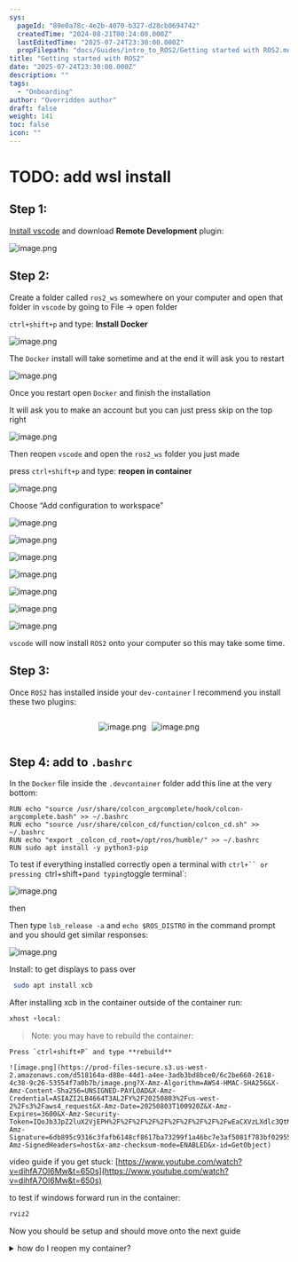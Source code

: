 ```yaml
---
sys:
  pageId: "89e0a78c-4e2b-4070-b327-d28cb0694742"
  createdTime: "2024-08-21T00:24:00.000Z"
  lastEditedTime: "2025-07-24T23:30:00.000Z"
  propFilepath: "docs/Guides/intro_to_ROS2/Getting started with ROS2.md"
title: "Getting started with ROS2"
date: "2025-07-24T23:30:00.000Z"
description: ""
tags:
  - "Onboarding"
author: "Overridden author"
draft: false
weight: 141
toc: false
icon: ""
---
```


# TODO: add wsl install

## Step 1:

[Install vscode](https://code.visualstudio.com/download) and download **Remote Development** plugin:

![image.png](https://prod-files-secure.s3.us-west-2.amazonaws.com/d518164a-d88e-44d1-a4ee-3adb3bd8bce0/efb52993-1881-4a40-b95e-6f020334f022/image.png?X-Amz-Algorithm=AWS4-HMAC-SHA256&X-Amz-Content-Sha256=UNSIGNED-PAYLOAD&X-Amz-Credential=ASIAZI2LB4664ZWRJ5PK%2F20250803%2Fus-west-2%2Fs3%2Faws4_request&X-Amz-Date=20250803T100914Z&X-Amz-Expires=3600&X-Amz-Security-Token=IQoJb3JpZ2luX2VjEPH%2F%2F%2F%2F%2F%2F%2F%2F%2F%2FwEaCXVzLXdlc3QtMiJIMEYCIQCmBhQBnDedp6tZxdxZJ7aubifefI7qdKrNK3zIE6JbPgIhAIMwq%2Ft43vySYXZtyqI135hfb9yozx07HV4WkIHzrgvbKv8DCCoQABoMNjM3NDIzMTgzODA1IgwnuDPAkd0ovbTnOcAq3ANA1tVtYpwLq39fRneoNtVert%2B7cRkh7x%2BLNlENa9C76LvhehFjXcKc0HRWbxYzOd%2BP9gPEuZrSEKwzWBCJvkvF3yU%2FHESgKBgw%2BAhNFWd36O17MdiSwyYycdrLvxR06fmR2NNCkaYAqY4t1dkPhghCH%2Bz9DZyW%2Fq%2BgWNA4WojvVCFckcG%2FF37ECnUGalBSESkpiJCzcJvdtjjWP4ukP3%2BfXVQgWjPCPXAZDjTmh7zHyEN%2B%2FOjRXGhRMokT79Yk7YYmNANrF09WQcZbdfCVrCjcG9xbZjXQjYR%2Bdvy3HAaXvNHelq6Rkiy8pBC7vXLSnkCHHbDkXnFv%2F9TW4pJLrhwVDvQW59Bi%2BbtcNmotgJc5N11jgbVpAdSLQlbQ01auKQyiC6faiRGKERALfHxvYNPf5ukZjtq2PqfxLiKVkw13NNJMxUrfU1FbPotSEppj6OvirC9nK2OMqxrTxU4QaCSaEsOXD%2BYHFCmNRN0SQCxnXZ1oMVDpceynplDwjul8aLeYvYMAQzstJ%2Boy1uSV1%2FredTSZfiZwP97%2FJLloJK%2FyvI5oC4qnL0H35r0KoXPQvljqGsxtX%2Fpd9aYT9nLAVgn2%2BkSbQSbzihY3knYy3%2BAnv32lYm0CCUYaAcKcmzDkxbzEBjqkAWUA1k3VP2GTWRawJ0ar2VdHK4ba3Wf2KShwhXDuQdeCM%2BeHRfDl7UEYk9Pr5h4ZeVoUyzlNZXaXEV8Kw8gbiBeDSGyGNnH1yTszuHiVVApOsRgobRFAP0IxvVRdOFYp1t40ph0x9FEVnSWVBqTEJcko8GD9L5NqpyLdGu72f4mrkjpDWKBL3E3EMHCVbKZND4nf5HUH6P7g27OF0JrPU%2B%2FIMo4U&X-Amz-Signature=2ce43843b1a28416671c12e5feb56804554e5978c75ac4267be29a7b123d05ff&X-Amz-SignedHeaders=host&x-amz-checksum-mode=ENABLED&x-id=GetObject)

## Step 2:

Create a folder called `ros2_ws` somewhere on your computer and open that folder in `vscode` by going to File → open folder 

`ctrl+shift+p` and type: **Install Docker**

![image.png](https://prod-files-secure.s3.us-west-2.amazonaws.com/d518164a-d88e-44d1-a4ee-3adb3bd8bce0/2269dc0e-1cd5-47ff-bceb-c04ad9b2eab0/image.png?X-Amz-Algorithm=AWS4-HMAC-SHA256&X-Amz-Content-Sha256=UNSIGNED-PAYLOAD&X-Amz-Credential=ASIAZI2LB4664ZWRJ5PK%2F20250803%2Fus-west-2%2Fs3%2Faws4_request&X-Amz-Date=20250803T100914Z&X-Amz-Expires=3600&X-Amz-Security-Token=IQoJb3JpZ2luX2VjEPH%2F%2F%2F%2F%2F%2F%2F%2F%2F%2FwEaCXVzLXdlc3QtMiJIMEYCIQCmBhQBnDedp6tZxdxZJ7aubifefI7qdKrNK3zIE6JbPgIhAIMwq%2Ft43vySYXZtyqI135hfb9yozx07HV4WkIHzrgvbKv8DCCoQABoMNjM3NDIzMTgzODA1IgwnuDPAkd0ovbTnOcAq3ANA1tVtYpwLq39fRneoNtVert%2B7cRkh7x%2BLNlENa9C76LvhehFjXcKc0HRWbxYzOd%2BP9gPEuZrSEKwzWBCJvkvF3yU%2FHESgKBgw%2BAhNFWd36O17MdiSwyYycdrLvxR06fmR2NNCkaYAqY4t1dkPhghCH%2Bz9DZyW%2Fq%2BgWNA4WojvVCFckcG%2FF37ECnUGalBSESkpiJCzcJvdtjjWP4ukP3%2BfXVQgWjPCPXAZDjTmh7zHyEN%2B%2FOjRXGhRMokT79Yk7YYmNANrF09WQcZbdfCVrCjcG9xbZjXQjYR%2Bdvy3HAaXvNHelq6Rkiy8pBC7vXLSnkCHHbDkXnFv%2F9TW4pJLrhwVDvQW59Bi%2BbtcNmotgJc5N11jgbVpAdSLQlbQ01auKQyiC6faiRGKERALfHxvYNPf5ukZjtq2PqfxLiKVkw13NNJMxUrfU1FbPotSEppj6OvirC9nK2OMqxrTxU4QaCSaEsOXD%2BYHFCmNRN0SQCxnXZ1oMVDpceynplDwjul8aLeYvYMAQzstJ%2Boy1uSV1%2FredTSZfiZwP97%2FJLloJK%2FyvI5oC4qnL0H35r0KoXPQvljqGsxtX%2Fpd9aYT9nLAVgn2%2BkSbQSbzihY3knYy3%2BAnv32lYm0CCUYaAcKcmzDkxbzEBjqkAWUA1k3VP2GTWRawJ0ar2VdHK4ba3Wf2KShwhXDuQdeCM%2BeHRfDl7UEYk9Pr5h4ZeVoUyzlNZXaXEV8Kw8gbiBeDSGyGNnH1yTszuHiVVApOsRgobRFAP0IxvVRdOFYp1t40ph0x9FEVnSWVBqTEJcko8GD9L5NqpyLdGu72f4mrkjpDWKBL3E3EMHCVbKZND4nf5HUH6P7g27OF0JrPU%2B%2FIMo4U&X-Amz-Signature=2dce062db159d73438a652e3bb71778b54b1128c3796820eb567e261a97567e3&X-Amz-SignedHeaders=host&x-amz-checksum-mode=ENABLED&x-id=GetObject)

The `Docker` install will take sometime and at the end it will ask you to restart

![image.png](https://prod-files-secure.s3.us-west-2.amazonaws.com/d518164a-d88e-44d1-a4ee-3adb3bd8bce0/ed233f78-be33-4b1f-b89c-9c346c0e961e/image.png?X-Amz-Algorithm=AWS4-HMAC-SHA256&X-Amz-Content-Sha256=UNSIGNED-PAYLOAD&X-Amz-Credential=ASIAZI2LB4664ZWRJ5PK%2F20250803%2Fus-west-2%2Fs3%2Faws4_request&X-Amz-Date=20250803T100914Z&X-Amz-Expires=3600&X-Amz-Security-Token=IQoJb3JpZ2luX2VjEPH%2F%2F%2F%2F%2F%2F%2F%2F%2F%2FwEaCXVzLXdlc3QtMiJIMEYCIQCmBhQBnDedp6tZxdxZJ7aubifefI7qdKrNK3zIE6JbPgIhAIMwq%2Ft43vySYXZtyqI135hfb9yozx07HV4WkIHzrgvbKv8DCCoQABoMNjM3NDIzMTgzODA1IgwnuDPAkd0ovbTnOcAq3ANA1tVtYpwLq39fRneoNtVert%2B7cRkh7x%2BLNlENa9C76LvhehFjXcKc0HRWbxYzOd%2BP9gPEuZrSEKwzWBCJvkvF3yU%2FHESgKBgw%2BAhNFWd36O17MdiSwyYycdrLvxR06fmR2NNCkaYAqY4t1dkPhghCH%2Bz9DZyW%2Fq%2BgWNA4WojvVCFckcG%2FF37ECnUGalBSESkpiJCzcJvdtjjWP4ukP3%2BfXVQgWjPCPXAZDjTmh7zHyEN%2B%2FOjRXGhRMokT79Yk7YYmNANrF09WQcZbdfCVrCjcG9xbZjXQjYR%2Bdvy3HAaXvNHelq6Rkiy8pBC7vXLSnkCHHbDkXnFv%2F9TW4pJLrhwVDvQW59Bi%2BbtcNmotgJc5N11jgbVpAdSLQlbQ01auKQyiC6faiRGKERALfHxvYNPf5ukZjtq2PqfxLiKVkw13NNJMxUrfU1FbPotSEppj6OvirC9nK2OMqxrTxU4QaCSaEsOXD%2BYHFCmNRN0SQCxnXZ1oMVDpceynplDwjul8aLeYvYMAQzstJ%2Boy1uSV1%2FredTSZfiZwP97%2FJLloJK%2FyvI5oC4qnL0H35r0KoXPQvljqGsxtX%2Fpd9aYT9nLAVgn2%2BkSbQSbzihY3knYy3%2BAnv32lYm0CCUYaAcKcmzDkxbzEBjqkAWUA1k3VP2GTWRawJ0ar2VdHK4ba3Wf2KShwhXDuQdeCM%2BeHRfDl7UEYk9Pr5h4ZeVoUyzlNZXaXEV8Kw8gbiBeDSGyGNnH1yTszuHiVVApOsRgobRFAP0IxvVRdOFYp1t40ph0x9FEVnSWVBqTEJcko8GD9L5NqpyLdGu72f4mrkjpDWKBL3E3EMHCVbKZND4nf5HUH6P7g27OF0JrPU%2B%2FIMo4U&X-Amz-Signature=7ca565f8630ab88ce92784d696e8b3e6c3f6f28af1674138e6665d613504f9fc&X-Amz-SignedHeaders=host&x-amz-checksum-mode=ENABLED&x-id=GetObject)

Once you restart open `Docker` and finish the installation

It will ask you to make an account but you can just press skip on the top right

![image.png](https://prod-files-secure.s3.us-west-2.amazonaws.com/d518164a-d88e-44d1-a4ee-3adb3bd8bce0/21010ad9-1659-4fd9-9f59-9932a09b2a3d/image.png?X-Amz-Algorithm=AWS4-HMAC-SHA256&X-Amz-Content-Sha256=UNSIGNED-PAYLOAD&X-Amz-Credential=ASIAZI2LB4664ZWRJ5PK%2F20250803%2Fus-west-2%2Fs3%2Faws4_request&X-Amz-Date=20250803T100914Z&X-Amz-Expires=3600&X-Amz-Security-Token=IQoJb3JpZ2luX2VjEPH%2F%2F%2F%2F%2F%2F%2F%2F%2F%2FwEaCXVzLXdlc3QtMiJIMEYCIQCmBhQBnDedp6tZxdxZJ7aubifefI7qdKrNK3zIE6JbPgIhAIMwq%2Ft43vySYXZtyqI135hfb9yozx07HV4WkIHzrgvbKv8DCCoQABoMNjM3NDIzMTgzODA1IgwnuDPAkd0ovbTnOcAq3ANA1tVtYpwLq39fRneoNtVert%2B7cRkh7x%2BLNlENa9C76LvhehFjXcKc0HRWbxYzOd%2BP9gPEuZrSEKwzWBCJvkvF3yU%2FHESgKBgw%2BAhNFWd36O17MdiSwyYycdrLvxR06fmR2NNCkaYAqY4t1dkPhghCH%2Bz9DZyW%2Fq%2BgWNA4WojvVCFckcG%2FF37ECnUGalBSESkpiJCzcJvdtjjWP4ukP3%2BfXVQgWjPCPXAZDjTmh7zHyEN%2B%2FOjRXGhRMokT79Yk7YYmNANrF09WQcZbdfCVrCjcG9xbZjXQjYR%2Bdvy3HAaXvNHelq6Rkiy8pBC7vXLSnkCHHbDkXnFv%2F9TW4pJLrhwVDvQW59Bi%2BbtcNmotgJc5N11jgbVpAdSLQlbQ01auKQyiC6faiRGKERALfHxvYNPf5ukZjtq2PqfxLiKVkw13NNJMxUrfU1FbPotSEppj6OvirC9nK2OMqxrTxU4QaCSaEsOXD%2BYHFCmNRN0SQCxnXZ1oMVDpceynplDwjul8aLeYvYMAQzstJ%2Boy1uSV1%2FredTSZfiZwP97%2FJLloJK%2FyvI5oC4qnL0H35r0KoXPQvljqGsxtX%2Fpd9aYT9nLAVgn2%2BkSbQSbzihY3knYy3%2BAnv32lYm0CCUYaAcKcmzDkxbzEBjqkAWUA1k3VP2GTWRawJ0ar2VdHK4ba3Wf2KShwhXDuQdeCM%2BeHRfDl7UEYk9Pr5h4ZeVoUyzlNZXaXEV8Kw8gbiBeDSGyGNnH1yTszuHiVVApOsRgobRFAP0IxvVRdOFYp1t40ph0x9FEVnSWVBqTEJcko8GD9L5NqpyLdGu72f4mrkjpDWKBL3E3EMHCVbKZND4nf5HUH6P7g27OF0JrPU%2B%2FIMo4U&X-Amz-Signature=a6d7605e826bc9abd4b38c342cf4580be4f296a8f8ab7004aba82b0363ed1340&X-Amz-SignedHeaders=host&x-amz-checksum-mode=ENABLED&x-id=GetObject)

Then reopen `vscode` and open the `ros2_ws` folder you just made

press `ctrl+shift+p` and type: **reopen in container**

![image.png](https://prod-files-secure.s3.us-west-2.amazonaws.com/d518164a-d88e-44d1-a4ee-3adb3bd8bce0/4e93b8c2-41ad-488c-8095-c74205196118/image.png?X-Amz-Algorithm=AWS4-HMAC-SHA256&X-Amz-Content-Sha256=UNSIGNED-PAYLOAD&X-Amz-Credential=ASIAZI2LB4664ZWRJ5PK%2F20250803%2Fus-west-2%2Fs3%2Faws4_request&X-Amz-Date=20250803T100914Z&X-Amz-Expires=3600&X-Amz-Security-Token=IQoJb3JpZ2luX2VjEPH%2F%2F%2F%2F%2F%2F%2F%2F%2F%2FwEaCXVzLXdlc3QtMiJIMEYCIQCmBhQBnDedp6tZxdxZJ7aubifefI7qdKrNK3zIE6JbPgIhAIMwq%2Ft43vySYXZtyqI135hfb9yozx07HV4WkIHzrgvbKv8DCCoQABoMNjM3NDIzMTgzODA1IgwnuDPAkd0ovbTnOcAq3ANA1tVtYpwLq39fRneoNtVert%2B7cRkh7x%2BLNlENa9C76LvhehFjXcKc0HRWbxYzOd%2BP9gPEuZrSEKwzWBCJvkvF3yU%2FHESgKBgw%2BAhNFWd36O17MdiSwyYycdrLvxR06fmR2NNCkaYAqY4t1dkPhghCH%2Bz9DZyW%2Fq%2BgWNA4WojvVCFckcG%2FF37ECnUGalBSESkpiJCzcJvdtjjWP4ukP3%2BfXVQgWjPCPXAZDjTmh7zHyEN%2B%2FOjRXGhRMokT79Yk7YYmNANrF09WQcZbdfCVrCjcG9xbZjXQjYR%2Bdvy3HAaXvNHelq6Rkiy8pBC7vXLSnkCHHbDkXnFv%2F9TW4pJLrhwVDvQW59Bi%2BbtcNmotgJc5N11jgbVpAdSLQlbQ01auKQyiC6faiRGKERALfHxvYNPf5ukZjtq2PqfxLiKVkw13NNJMxUrfU1FbPotSEppj6OvirC9nK2OMqxrTxU4QaCSaEsOXD%2BYHFCmNRN0SQCxnXZ1oMVDpceynplDwjul8aLeYvYMAQzstJ%2Boy1uSV1%2FredTSZfiZwP97%2FJLloJK%2FyvI5oC4qnL0H35r0KoXPQvljqGsxtX%2Fpd9aYT9nLAVgn2%2BkSbQSbzihY3knYy3%2BAnv32lYm0CCUYaAcKcmzDkxbzEBjqkAWUA1k3VP2GTWRawJ0ar2VdHK4ba3Wf2KShwhXDuQdeCM%2BeHRfDl7UEYk9Pr5h4ZeVoUyzlNZXaXEV8Kw8gbiBeDSGyGNnH1yTszuHiVVApOsRgobRFAP0IxvVRdOFYp1t40ph0x9FEVnSWVBqTEJcko8GD9L5NqpyLdGu72f4mrkjpDWKBL3E3EMHCVbKZND4nf5HUH6P7g27OF0JrPU%2B%2FIMo4U&X-Amz-Signature=a3aa9305a917d747ef5e525f2753cdb60d017e246eaa1abf60ef58593b64acf5&X-Amz-SignedHeaders=host&x-amz-checksum-mode=ENABLED&x-id=GetObject)

Choose “Add configuration to workspace”

![image.png](https://prod-files-secure.s3.us-west-2.amazonaws.com/d518164a-d88e-44d1-a4ee-3adb3bd8bce0/9560b282-5060-4989-ba37-97e7b2c22476/image.png?X-Amz-Algorithm=AWS4-HMAC-SHA256&X-Amz-Content-Sha256=UNSIGNED-PAYLOAD&X-Amz-Credential=ASIAZI2LB4664ZWRJ5PK%2F20250803%2Fus-west-2%2Fs3%2Faws4_request&X-Amz-Date=20250803T100914Z&X-Amz-Expires=3600&X-Amz-Security-Token=IQoJb3JpZ2luX2VjEPH%2F%2F%2F%2F%2F%2F%2F%2F%2F%2FwEaCXVzLXdlc3QtMiJIMEYCIQCmBhQBnDedp6tZxdxZJ7aubifefI7qdKrNK3zIE6JbPgIhAIMwq%2Ft43vySYXZtyqI135hfb9yozx07HV4WkIHzrgvbKv8DCCoQABoMNjM3NDIzMTgzODA1IgwnuDPAkd0ovbTnOcAq3ANA1tVtYpwLq39fRneoNtVert%2B7cRkh7x%2BLNlENa9C76LvhehFjXcKc0HRWbxYzOd%2BP9gPEuZrSEKwzWBCJvkvF3yU%2FHESgKBgw%2BAhNFWd36O17MdiSwyYycdrLvxR06fmR2NNCkaYAqY4t1dkPhghCH%2Bz9DZyW%2Fq%2BgWNA4WojvVCFckcG%2FF37ECnUGalBSESkpiJCzcJvdtjjWP4ukP3%2BfXVQgWjPCPXAZDjTmh7zHyEN%2B%2FOjRXGhRMokT79Yk7YYmNANrF09WQcZbdfCVrCjcG9xbZjXQjYR%2Bdvy3HAaXvNHelq6Rkiy8pBC7vXLSnkCHHbDkXnFv%2F9TW4pJLrhwVDvQW59Bi%2BbtcNmotgJc5N11jgbVpAdSLQlbQ01auKQyiC6faiRGKERALfHxvYNPf5ukZjtq2PqfxLiKVkw13NNJMxUrfU1FbPotSEppj6OvirC9nK2OMqxrTxU4QaCSaEsOXD%2BYHFCmNRN0SQCxnXZ1oMVDpceynplDwjul8aLeYvYMAQzstJ%2Boy1uSV1%2FredTSZfiZwP97%2FJLloJK%2FyvI5oC4qnL0H35r0KoXPQvljqGsxtX%2Fpd9aYT9nLAVgn2%2BkSbQSbzihY3knYy3%2BAnv32lYm0CCUYaAcKcmzDkxbzEBjqkAWUA1k3VP2GTWRawJ0ar2VdHK4ba3Wf2KShwhXDuQdeCM%2BeHRfDl7UEYk9Pr5h4ZeVoUyzlNZXaXEV8Kw8gbiBeDSGyGNnH1yTszuHiVVApOsRgobRFAP0IxvVRdOFYp1t40ph0x9FEVnSWVBqTEJcko8GD9L5NqpyLdGu72f4mrkjpDWKBL3E3EMHCVbKZND4nf5HUH6P7g27OF0JrPU%2B%2FIMo4U&X-Amz-Signature=ccbe010440784b918a2f99ea892b8e74186237a55bc1dae6610f8f6c4eec20be&X-Amz-SignedHeaders=host&x-amz-checksum-mode=ENABLED&x-id=GetObject)

![image.png](https://prod-files-secure.s3.us-west-2.amazonaws.com/d518164a-d88e-44d1-a4ee-3adb3bd8bce0/2ee63f81-886b-48e8-a553-dc6e5eac99e4/image.png?X-Amz-Algorithm=AWS4-HMAC-SHA256&X-Amz-Content-Sha256=UNSIGNED-PAYLOAD&X-Amz-Credential=ASIAZI2LB4664ZWRJ5PK%2F20250803%2Fus-west-2%2Fs3%2Faws4_request&X-Amz-Date=20250803T100914Z&X-Amz-Expires=3600&X-Amz-Security-Token=IQoJb3JpZ2luX2VjEPH%2F%2F%2F%2F%2F%2F%2F%2F%2F%2FwEaCXVzLXdlc3QtMiJIMEYCIQCmBhQBnDedp6tZxdxZJ7aubifefI7qdKrNK3zIE6JbPgIhAIMwq%2Ft43vySYXZtyqI135hfb9yozx07HV4WkIHzrgvbKv8DCCoQABoMNjM3NDIzMTgzODA1IgwnuDPAkd0ovbTnOcAq3ANA1tVtYpwLq39fRneoNtVert%2B7cRkh7x%2BLNlENa9C76LvhehFjXcKc0HRWbxYzOd%2BP9gPEuZrSEKwzWBCJvkvF3yU%2FHESgKBgw%2BAhNFWd36O17MdiSwyYycdrLvxR06fmR2NNCkaYAqY4t1dkPhghCH%2Bz9DZyW%2Fq%2BgWNA4WojvVCFckcG%2FF37ECnUGalBSESkpiJCzcJvdtjjWP4ukP3%2BfXVQgWjPCPXAZDjTmh7zHyEN%2B%2FOjRXGhRMokT79Yk7YYmNANrF09WQcZbdfCVrCjcG9xbZjXQjYR%2Bdvy3HAaXvNHelq6Rkiy8pBC7vXLSnkCHHbDkXnFv%2F9TW4pJLrhwVDvQW59Bi%2BbtcNmotgJc5N11jgbVpAdSLQlbQ01auKQyiC6faiRGKERALfHxvYNPf5ukZjtq2PqfxLiKVkw13NNJMxUrfU1FbPotSEppj6OvirC9nK2OMqxrTxU4QaCSaEsOXD%2BYHFCmNRN0SQCxnXZ1oMVDpceynplDwjul8aLeYvYMAQzstJ%2Boy1uSV1%2FredTSZfiZwP97%2FJLloJK%2FyvI5oC4qnL0H35r0KoXPQvljqGsxtX%2Fpd9aYT9nLAVgn2%2BkSbQSbzihY3knYy3%2BAnv32lYm0CCUYaAcKcmzDkxbzEBjqkAWUA1k3VP2GTWRawJ0ar2VdHK4ba3Wf2KShwhXDuQdeCM%2BeHRfDl7UEYk9Pr5h4ZeVoUyzlNZXaXEV8Kw8gbiBeDSGyGNnH1yTszuHiVVApOsRgobRFAP0IxvVRdOFYp1t40ph0x9FEVnSWVBqTEJcko8GD9L5NqpyLdGu72f4mrkjpDWKBL3E3EMHCVbKZND4nf5HUH6P7g27OF0JrPU%2B%2FIMo4U&X-Amz-Signature=16361a14ec7eac63843fa25e4c82fbc369cc5dd20ae7eabe3cf697db60d47de9&X-Amz-SignedHeaders=host&x-amz-checksum-mode=ENABLED&x-id=GetObject)

![image.png](https://prod-files-secure.s3.us-west-2.amazonaws.com/d518164a-d88e-44d1-a4ee-3adb3bd8bce0/e0fd626c-c8b6-4b2c-95d1-fa4c26514504/image.png?X-Amz-Algorithm=AWS4-HMAC-SHA256&X-Amz-Content-Sha256=UNSIGNED-PAYLOAD&X-Amz-Credential=ASIAZI2LB4664ZWRJ5PK%2F20250803%2Fus-west-2%2Fs3%2Faws4_request&X-Amz-Date=20250803T100914Z&X-Amz-Expires=3600&X-Amz-Security-Token=IQoJb3JpZ2luX2VjEPH%2F%2F%2F%2F%2F%2F%2F%2F%2F%2FwEaCXVzLXdlc3QtMiJIMEYCIQCmBhQBnDedp6tZxdxZJ7aubifefI7qdKrNK3zIE6JbPgIhAIMwq%2Ft43vySYXZtyqI135hfb9yozx07HV4WkIHzrgvbKv8DCCoQABoMNjM3NDIzMTgzODA1IgwnuDPAkd0ovbTnOcAq3ANA1tVtYpwLq39fRneoNtVert%2B7cRkh7x%2BLNlENa9C76LvhehFjXcKc0HRWbxYzOd%2BP9gPEuZrSEKwzWBCJvkvF3yU%2FHESgKBgw%2BAhNFWd36O17MdiSwyYycdrLvxR06fmR2NNCkaYAqY4t1dkPhghCH%2Bz9DZyW%2Fq%2BgWNA4WojvVCFckcG%2FF37ECnUGalBSESkpiJCzcJvdtjjWP4ukP3%2BfXVQgWjPCPXAZDjTmh7zHyEN%2B%2FOjRXGhRMokT79Yk7YYmNANrF09WQcZbdfCVrCjcG9xbZjXQjYR%2Bdvy3HAaXvNHelq6Rkiy8pBC7vXLSnkCHHbDkXnFv%2F9TW4pJLrhwVDvQW59Bi%2BbtcNmotgJc5N11jgbVpAdSLQlbQ01auKQyiC6faiRGKERALfHxvYNPf5ukZjtq2PqfxLiKVkw13NNJMxUrfU1FbPotSEppj6OvirC9nK2OMqxrTxU4QaCSaEsOXD%2BYHFCmNRN0SQCxnXZ1oMVDpceynplDwjul8aLeYvYMAQzstJ%2Boy1uSV1%2FredTSZfiZwP97%2FJLloJK%2FyvI5oC4qnL0H35r0KoXPQvljqGsxtX%2Fpd9aYT9nLAVgn2%2BkSbQSbzihY3knYy3%2BAnv32lYm0CCUYaAcKcmzDkxbzEBjqkAWUA1k3VP2GTWRawJ0ar2VdHK4ba3Wf2KShwhXDuQdeCM%2BeHRfDl7UEYk9Pr5h4ZeVoUyzlNZXaXEV8Kw8gbiBeDSGyGNnH1yTszuHiVVApOsRgobRFAP0IxvVRdOFYp1t40ph0x9FEVnSWVBqTEJcko8GD9L5NqpyLdGu72f4mrkjpDWKBL3E3EMHCVbKZND4nf5HUH6P7g27OF0JrPU%2B%2FIMo4U&X-Amz-Signature=705c4d40165c4e0ca4a670d777700c1bccfe3bd4e1a3f85662256fe7f2ee5202&X-Amz-SignedHeaders=host&x-amz-checksum-mode=ENABLED&x-id=GetObject)

![image.png](https://prod-files-secure.s3.us-west-2.amazonaws.com/d518164a-d88e-44d1-a4ee-3adb3bd8bce0/a2e13f50-d2ab-4719-a4c2-7ced634bfc9d/image.png?X-Amz-Algorithm=AWS4-HMAC-SHA256&X-Amz-Content-Sha256=UNSIGNED-PAYLOAD&X-Amz-Credential=ASIAZI2LB4664ZWRJ5PK%2F20250803%2Fus-west-2%2Fs3%2Faws4_request&X-Amz-Date=20250803T100914Z&X-Amz-Expires=3600&X-Amz-Security-Token=IQoJb3JpZ2luX2VjEPH%2F%2F%2F%2F%2F%2F%2F%2F%2F%2FwEaCXVzLXdlc3QtMiJIMEYCIQCmBhQBnDedp6tZxdxZJ7aubifefI7qdKrNK3zIE6JbPgIhAIMwq%2Ft43vySYXZtyqI135hfb9yozx07HV4WkIHzrgvbKv8DCCoQABoMNjM3NDIzMTgzODA1IgwnuDPAkd0ovbTnOcAq3ANA1tVtYpwLq39fRneoNtVert%2B7cRkh7x%2BLNlENa9C76LvhehFjXcKc0HRWbxYzOd%2BP9gPEuZrSEKwzWBCJvkvF3yU%2FHESgKBgw%2BAhNFWd36O17MdiSwyYycdrLvxR06fmR2NNCkaYAqY4t1dkPhghCH%2Bz9DZyW%2Fq%2BgWNA4WojvVCFckcG%2FF37ECnUGalBSESkpiJCzcJvdtjjWP4ukP3%2BfXVQgWjPCPXAZDjTmh7zHyEN%2B%2FOjRXGhRMokT79Yk7YYmNANrF09WQcZbdfCVrCjcG9xbZjXQjYR%2Bdvy3HAaXvNHelq6Rkiy8pBC7vXLSnkCHHbDkXnFv%2F9TW4pJLrhwVDvQW59Bi%2BbtcNmotgJc5N11jgbVpAdSLQlbQ01auKQyiC6faiRGKERALfHxvYNPf5ukZjtq2PqfxLiKVkw13NNJMxUrfU1FbPotSEppj6OvirC9nK2OMqxrTxU4QaCSaEsOXD%2BYHFCmNRN0SQCxnXZ1oMVDpceynplDwjul8aLeYvYMAQzstJ%2Boy1uSV1%2FredTSZfiZwP97%2FJLloJK%2FyvI5oC4qnL0H35r0KoXPQvljqGsxtX%2Fpd9aYT9nLAVgn2%2BkSbQSbzihY3knYy3%2BAnv32lYm0CCUYaAcKcmzDkxbzEBjqkAWUA1k3VP2GTWRawJ0ar2VdHK4ba3Wf2KShwhXDuQdeCM%2BeHRfDl7UEYk9Pr5h4ZeVoUyzlNZXaXEV8Kw8gbiBeDSGyGNnH1yTszuHiVVApOsRgobRFAP0IxvVRdOFYp1t40ph0x9FEVnSWVBqTEJcko8GD9L5NqpyLdGu72f4mrkjpDWKBL3E3EMHCVbKZND4nf5HUH6P7g27OF0JrPU%2B%2FIMo4U&X-Amz-Signature=7ab49d7c60834216d924d0ba66357e582b16f518b433b675147e4a5039c44843&X-Amz-SignedHeaders=host&x-amz-checksum-mode=ENABLED&x-id=GetObject)

![image.png](https://prod-files-secure.s3.us-west-2.amazonaws.com/d518164a-d88e-44d1-a4ee-3adb3bd8bce0/6cc478ad-aaba-4bf7-9fcc-403277ab896c/image.png?X-Amz-Algorithm=AWS4-HMAC-SHA256&X-Amz-Content-Sha256=UNSIGNED-PAYLOAD&X-Amz-Credential=ASIAZI2LB4664ZWRJ5PK%2F20250803%2Fus-west-2%2Fs3%2Faws4_request&X-Amz-Date=20250803T100914Z&X-Amz-Expires=3600&X-Amz-Security-Token=IQoJb3JpZ2luX2VjEPH%2F%2F%2F%2F%2F%2F%2F%2F%2F%2FwEaCXVzLXdlc3QtMiJIMEYCIQCmBhQBnDedp6tZxdxZJ7aubifefI7qdKrNK3zIE6JbPgIhAIMwq%2Ft43vySYXZtyqI135hfb9yozx07HV4WkIHzrgvbKv8DCCoQABoMNjM3NDIzMTgzODA1IgwnuDPAkd0ovbTnOcAq3ANA1tVtYpwLq39fRneoNtVert%2B7cRkh7x%2BLNlENa9C76LvhehFjXcKc0HRWbxYzOd%2BP9gPEuZrSEKwzWBCJvkvF3yU%2FHESgKBgw%2BAhNFWd36O17MdiSwyYycdrLvxR06fmR2NNCkaYAqY4t1dkPhghCH%2Bz9DZyW%2Fq%2BgWNA4WojvVCFckcG%2FF37ECnUGalBSESkpiJCzcJvdtjjWP4ukP3%2BfXVQgWjPCPXAZDjTmh7zHyEN%2B%2FOjRXGhRMokT79Yk7YYmNANrF09WQcZbdfCVrCjcG9xbZjXQjYR%2Bdvy3HAaXvNHelq6Rkiy8pBC7vXLSnkCHHbDkXnFv%2F9TW4pJLrhwVDvQW59Bi%2BbtcNmotgJc5N11jgbVpAdSLQlbQ01auKQyiC6faiRGKERALfHxvYNPf5ukZjtq2PqfxLiKVkw13NNJMxUrfU1FbPotSEppj6OvirC9nK2OMqxrTxU4QaCSaEsOXD%2BYHFCmNRN0SQCxnXZ1oMVDpceynplDwjul8aLeYvYMAQzstJ%2Boy1uSV1%2FredTSZfiZwP97%2FJLloJK%2FyvI5oC4qnL0H35r0KoXPQvljqGsxtX%2Fpd9aYT9nLAVgn2%2BkSbQSbzihY3knYy3%2BAnv32lYm0CCUYaAcKcmzDkxbzEBjqkAWUA1k3VP2GTWRawJ0ar2VdHK4ba3Wf2KShwhXDuQdeCM%2BeHRfDl7UEYk9Pr5h4ZeVoUyzlNZXaXEV8Kw8gbiBeDSGyGNnH1yTszuHiVVApOsRgobRFAP0IxvVRdOFYp1t40ph0x9FEVnSWVBqTEJcko8GD9L5NqpyLdGu72f4mrkjpDWKBL3E3EMHCVbKZND4nf5HUH6P7g27OF0JrPU%2B%2FIMo4U&X-Amz-Signature=196db465c479855e3a64d46ae9a37ed7186885b51c77594688527b9c980e6dac&X-Amz-SignedHeaders=host&x-amz-checksum-mode=ENABLED&x-id=GetObject)

![image.png](https://prod-files-secure.s3.us-west-2.amazonaws.com/d518164a-d88e-44d1-a4ee-3adb3bd8bce0/53255b28-f75e-430f-b9e3-c0ac8577e42b/image.png?X-Amz-Algorithm=AWS4-HMAC-SHA256&X-Amz-Content-Sha256=UNSIGNED-PAYLOAD&X-Amz-Credential=ASIAZI2LB4664ZWRJ5PK%2F20250803%2Fus-west-2%2Fs3%2Faws4_request&X-Amz-Date=20250803T100914Z&X-Amz-Expires=3600&X-Amz-Security-Token=IQoJb3JpZ2luX2VjEPH%2F%2F%2F%2F%2F%2F%2F%2F%2F%2FwEaCXVzLXdlc3QtMiJIMEYCIQCmBhQBnDedp6tZxdxZJ7aubifefI7qdKrNK3zIE6JbPgIhAIMwq%2Ft43vySYXZtyqI135hfb9yozx07HV4WkIHzrgvbKv8DCCoQABoMNjM3NDIzMTgzODA1IgwnuDPAkd0ovbTnOcAq3ANA1tVtYpwLq39fRneoNtVert%2B7cRkh7x%2BLNlENa9C76LvhehFjXcKc0HRWbxYzOd%2BP9gPEuZrSEKwzWBCJvkvF3yU%2FHESgKBgw%2BAhNFWd36O17MdiSwyYycdrLvxR06fmR2NNCkaYAqY4t1dkPhghCH%2Bz9DZyW%2Fq%2BgWNA4WojvVCFckcG%2FF37ECnUGalBSESkpiJCzcJvdtjjWP4ukP3%2BfXVQgWjPCPXAZDjTmh7zHyEN%2B%2FOjRXGhRMokT79Yk7YYmNANrF09WQcZbdfCVrCjcG9xbZjXQjYR%2Bdvy3HAaXvNHelq6Rkiy8pBC7vXLSnkCHHbDkXnFv%2F9TW4pJLrhwVDvQW59Bi%2BbtcNmotgJc5N11jgbVpAdSLQlbQ01auKQyiC6faiRGKERALfHxvYNPf5ukZjtq2PqfxLiKVkw13NNJMxUrfU1FbPotSEppj6OvirC9nK2OMqxrTxU4QaCSaEsOXD%2BYHFCmNRN0SQCxnXZ1oMVDpceynplDwjul8aLeYvYMAQzstJ%2Boy1uSV1%2FredTSZfiZwP97%2FJLloJK%2FyvI5oC4qnL0H35r0KoXPQvljqGsxtX%2Fpd9aYT9nLAVgn2%2BkSbQSbzihY3knYy3%2BAnv32lYm0CCUYaAcKcmzDkxbzEBjqkAWUA1k3VP2GTWRawJ0ar2VdHK4ba3Wf2KShwhXDuQdeCM%2BeHRfDl7UEYk9Pr5h4ZeVoUyzlNZXaXEV8Kw8gbiBeDSGyGNnH1yTszuHiVVApOsRgobRFAP0IxvVRdOFYp1t40ph0x9FEVnSWVBqTEJcko8GD9L5NqpyLdGu72f4mrkjpDWKBL3E3EMHCVbKZND4nf5HUH6P7g27OF0JrPU%2B%2FIMo4U&X-Amz-Signature=356e57d0f1bb6c45f2de51de098c19c9dad87f77f0b3f71a2cbe88be41f681f2&X-Amz-SignedHeaders=host&x-amz-checksum-mode=ENABLED&x-id=GetObject)

![image.png](https://prod-files-secure.s3.us-west-2.amazonaws.com/d518164a-d88e-44d1-a4ee-3adb3bd8bce0/7c562767-5af9-4ffb-97d1-327bcdf4ee00/image.png?X-Amz-Algorithm=AWS4-HMAC-SHA256&X-Amz-Content-Sha256=UNSIGNED-PAYLOAD&X-Amz-Credential=ASIAZI2LB4664ZWRJ5PK%2F20250803%2Fus-west-2%2Fs3%2Faws4_request&X-Amz-Date=20250803T100914Z&X-Amz-Expires=3600&X-Amz-Security-Token=IQoJb3JpZ2luX2VjEPH%2F%2F%2F%2F%2F%2F%2F%2F%2F%2FwEaCXVzLXdlc3QtMiJIMEYCIQCmBhQBnDedp6tZxdxZJ7aubifefI7qdKrNK3zIE6JbPgIhAIMwq%2Ft43vySYXZtyqI135hfb9yozx07HV4WkIHzrgvbKv8DCCoQABoMNjM3NDIzMTgzODA1IgwnuDPAkd0ovbTnOcAq3ANA1tVtYpwLq39fRneoNtVert%2B7cRkh7x%2BLNlENa9C76LvhehFjXcKc0HRWbxYzOd%2BP9gPEuZrSEKwzWBCJvkvF3yU%2FHESgKBgw%2BAhNFWd36O17MdiSwyYycdrLvxR06fmR2NNCkaYAqY4t1dkPhghCH%2Bz9DZyW%2Fq%2BgWNA4WojvVCFckcG%2FF37ECnUGalBSESkpiJCzcJvdtjjWP4ukP3%2BfXVQgWjPCPXAZDjTmh7zHyEN%2B%2FOjRXGhRMokT79Yk7YYmNANrF09WQcZbdfCVrCjcG9xbZjXQjYR%2Bdvy3HAaXvNHelq6Rkiy8pBC7vXLSnkCHHbDkXnFv%2F9TW4pJLrhwVDvQW59Bi%2BbtcNmotgJc5N11jgbVpAdSLQlbQ01auKQyiC6faiRGKERALfHxvYNPf5ukZjtq2PqfxLiKVkw13NNJMxUrfU1FbPotSEppj6OvirC9nK2OMqxrTxU4QaCSaEsOXD%2BYHFCmNRN0SQCxnXZ1oMVDpceynplDwjul8aLeYvYMAQzstJ%2Boy1uSV1%2FredTSZfiZwP97%2FJLloJK%2FyvI5oC4qnL0H35r0KoXPQvljqGsxtX%2Fpd9aYT9nLAVgn2%2BkSbQSbzihY3knYy3%2BAnv32lYm0CCUYaAcKcmzDkxbzEBjqkAWUA1k3VP2GTWRawJ0ar2VdHK4ba3Wf2KShwhXDuQdeCM%2BeHRfDl7UEYk9Pr5h4ZeVoUyzlNZXaXEV8Kw8gbiBeDSGyGNnH1yTszuHiVVApOsRgobRFAP0IxvVRdOFYp1t40ph0x9FEVnSWVBqTEJcko8GD9L5NqpyLdGu72f4mrkjpDWKBL3E3EMHCVbKZND4nf5HUH6P7g27OF0JrPU%2B%2FIMo4U&X-Amz-Signature=5457d3da0890f5a99bc60d063fbac5ed1748b08c41ec934f6b0eb605fa51e63b&X-Amz-SignedHeaders=host&x-amz-checksum-mode=ENABLED&x-id=GetObject)

`vscode` will now install `ROS2` onto your computer so this may take some time.

## Step 3:

Once `ROS2` has installed inside your `dev-container` I recommend you install these two plugins:

<div style="display: flex;flex-direction: row; column-gap:10px; max-width: 630px;justify-content: center;">
<div>

![image.png](https://prod-files-secure.s3.us-west-2.amazonaws.com/d518164a-d88e-44d1-a4ee-3adb3bd8bce0/3fc3d550-5a54-4ba1-ba6b-faa01cdb7369/image.png?X-Amz-Algorithm=AWS4-HMAC-SHA256&X-Amz-Content-Sha256=UNSIGNED-PAYLOAD&X-Amz-Credential=ASIAZI2LB466YFMB4M5A%2F20250803%2Fus-west-2%2Fs3%2Faws4_request&X-Amz-Date=20250803T100917Z&X-Amz-Expires=3600&X-Amz-Security-Token=IQoJb3JpZ2luX2VjEO%2F%2F%2F%2F%2F%2F%2F%2F%2F%2F%2FwEaCXVzLXdlc3QtMiJGMEQCIEO3dTE0GOJ0r54ANm7obBxnWGsJmvR7E9c5xi9ae5EIAiATnL8trSNbOGqEYm3z0Hny3T8CpLaq8A5BDuhiHtUwNyr%2FAwgoEAAaDDYzNzQyMzE4MzgwNSIMSLikPLj%2BDYhaQxK%2BKtwDaF4Y9bHEnKMEM%2FQtp%2BdXtkkwGyZWJb0bEagaAYSU66fplf6FCi2TILunPUIhi3aCJ%2Fw13jGPGVHVonsAKm9BRwGaiC4TSQ4RkkSb3TGeTHe%2FvVYFySnFVczXIzWZZ2kuodUlQ5lb%2BbeCGqyK%2BaNV%2B0iy5BaU09cqDs32Ui9NXHi08nrj2K42WIe7rxkWcI2WsaT%2FFR0L5tzZZHeB%2BGASgh9cVqOs%2FKqCCag8ybHdt6hOzSSpaSmKoIuH4TZBXIkysbL3oJVmjNJHNpjKFXgEAEZkJL%2B%2BHRuyBugeOV5rJ4xPeL9bxchWVNdtIBoISZq9dB%2Bsjnri2mGXQ1BVjjAFqbqRPUl5IBt71jLiGiGW9%2Fhxt4T%2B40WibTm2h%2FW48c70PS72FdmBdTMltQx%2FpDEWIpw2zSa%2FdUr1fU5roCKGmFPAQPv%2FfrG%2F5cc4pYr6g8Z2tHimcNxoj40fQKDF4YuA%2BCON33AZgsKw4DkylqyKdqF5ReCFoBhVqIuS5m1EkVbaRE6SIXZhsO1NfuLQtLvJ8sVushaidLCsK4hlwHVxZqFBTGC%2BLc%2FOuFnp2pbLwqsEZEFhaoN%2FcwCcDUZWuc1YI4AZetu6LHMiTCroG0a7WKvjfMdswdT8Sl1VbVgw8JO8xAY6pgH%2F1%2FEZVcK%2BOHxxQG29pCyl4821781Dmj%2Fg1tvSS0zSm%2F3KDeJs%2BF0yNAl3uVi3VePnaryB6ylSEL0%2BTxZnGvHXADlS82zrmzECPRGpbHzXjKqmPGQBaJBhJuC0AnLiiPVXCDLYgbEgkPJA8blH9R4hnQIDO7j2wPTohtPROD6wZT1P87EM%2BvGLbjs%2F3jkWhU0BZacHikmWCUHdoxAiH1bSzDA%2FFgoL&X-Amz-Signature=e833193dd55dad247f91728a0f2fa92fbb64a19e1355d49ab63cc2371c6d8cb7&X-Amz-SignedHeaders=host&x-amz-checksum-mode=ENABLED&x-id=GetObject)

</div>
<div>

![image.png](https://prod-files-secure.s3.us-west-2.amazonaws.com/d518164a-d88e-44d1-a4ee-3adb3bd8bce0/d994cc66-13c2-4093-a5a3-f84cf4601a82/image.png?X-Amz-Algorithm=AWS4-HMAC-SHA256&X-Amz-Content-Sha256=UNSIGNED-PAYLOAD&X-Amz-Credential=ASIAZI2LB466ZFZHCZDP%2F20250803%2Fus-west-2%2Fs3%2Faws4_request&X-Amz-Date=20250803T100918Z&X-Amz-Expires=3600&X-Amz-Security-Token=IQoJb3JpZ2luX2VjEPH%2F%2F%2F%2F%2F%2F%2F%2F%2F%2FwEaCXVzLXdlc3QtMiJIMEYCIQCgbo17MBH7JRiTXxKrhpzx%2FFLErMOoxTZVfZ80PPh1UwIhAM8TsnRpxICggmTv3emJVP%2FkhfmXzgCqdL40Hssep916Kv8DCCoQABoMNjM3NDIzMTgzODA1IgwrbUQZ190ZCM%2BHQfwq3ANtfzd954OxHZNc50%2BvOfdikOuYyo5RX30AJXQ%2BeXzN6ZVHZmzdcJIu0yKVobXYZtrBy1Yath0505dP7lnyHZtwpitflqkI5OYqjo1MlJqKeUM9R77TWYFtANDYCTvrutquFxdMf49Rg5LXM%2Bmbkxa9YeReDg%2FienGilJbgUp1KIa7uEJOPnGDCBuqnd4%2F3VRJnOANOz7CHqg9X8gMBkHPJFF42JG%2FBmTCSdrNvs%2BPCKNzw%2Fe4VKap7I8Q%2FyNnPdWBAJbNqekBWPkkEcnd7FdcuPudRqpfMGxCOgaDgyXdaWtJizEB5MDdpzmZbcuh7Lv3%2FHiZQ7S3aT8HyEpJWfi65M7rn%2F034Qd3NJEpGxVwgMWXpkb1K4DNYoQwBAZ5DQy2DCXeXkFIoG6NKsxKpmF5oxO1NXnxNrpDoprMPe9vLVzYM%2BrJIq%2F8tVXzKChSPFExYAFw3MrPqIkSNn%2BWqXIruTcWKEvBAUqIvNczw08NS7mtGI9DmJwysUzg9sUdP4MlmrQ0tJ%2BVkFzx4r4ArvRsqeEh0QRcgewlK%2FGqocT%2FZ9VgChWPGPuFbeF1qBbSVCujEgi5lfcU1uW%2FVHGiUye%2BN6eFd7nMDElO4hxJTp7P9R02zKVEDxhVoLcpmATDFw7zEBjqkAXBSamj3dM54953Y2FxiBnd3QWMBVbHDfyupiTyNQHAzXUhdmdKxR56FbiI47RAOIDT0temThAwlKGezYv6GOxT3QkwoLZy4l3jtEh%2B1h9j50uqF5f1vqZETa78y%2BG4x6rZqXaUeFbSv3N5P1lFBbhvANRUYT%2FoI%2FoJiFguSBkymQrlyqBvozVWLvryB%2BXF3axT%2FnqyHKfMKmwdrgkAT4%2FGcg%2BKm&X-Amz-Signature=a7aa1eff1517a7f3078453e6d090d243cc87e9ac995154436c711c11ef0d9914&X-Amz-SignedHeaders=host&x-amz-checksum-mode=ENABLED&x-id=GetObject)

</div>
</div>

## Step 4: add to `.bashrc`

In the `Docker` file inside the `.devcontainer` folder add this line at the very bottom: 

```docker
RUN echo "source /usr/share/colcon_argcomplete/hook/colcon-argcomplete.bash" >> ~/.bashrc
RUN echo "source /usr/share/colcon_cd/function/colcon_cd.sh" >> ~/.bashrc
RUN echo "export _colcon_cd_root=/opt/ros/humble/" >> ~/.bashrc
RUN sudo apt install -y python3-pip 
```

To test if everything installed correctly open a terminal with `ctrl+`` or pressing `ctrl+shift+p` and typing `toggle terminal`:

![image.png](https://prod-files-secure.s3.us-west-2.amazonaws.com/d518164a-d88e-44d1-a4ee-3adb3bd8bce0/6a4943d8-b04e-4c02-9a58-775f3384d1a5/image.png?X-Amz-Algorithm=AWS4-HMAC-SHA256&X-Amz-Content-Sha256=UNSIGNED-PAYLOAD&X-Amz-Credential=ASIAZI2LB4664ZWRJ5PK%2F20250803%2Fus-west-2%2Fs3%2Faws4_request&X-Amz-Date=20250803T100916Z&X-Amz-Expires=3600&X-Amz-Security-Token=IQoJb3JpZ2luX2VjEPH%2F%2F%2F%2F%2F%2F%2F%2F%2F%2FwEaCXVzLXdlc3QtMiJIMEYCIQCmBhQBnDedp6tZxdxZJ7aubifefI7qdKrNK3zIE6JbPgIhAIMwq%2Ft43vySYXZtyqI135hfb9yozx07HV4WkIHzrgvbKv8DCCoQABoMNjM3NDIzMTgzODA1IgwnuDPAkd0ovbTnOcAq3ANA1tVtYpwLq39fRneoNtVert%2B7cRkh7x%2BLNlENa9C76LvhehFjXcKc0HRWbxYzOd%2BP9gPEuZrSEKwzWBCJvkvF3yU%2FHESgKBgw%2BAhNFWd36O17MdiSwyYycdrLvxR06fmR2NNCkaYAqY4t1dkPhghCH%2Bz9DZyW%2Fq%2BgWNA4WojvVCFckcG%2FF37ECnUGalBSESkpiJCzcJvdtjjWP4ukP3%2BfXVQgWjPCPXAZDjTmh7zHyEN%2B%2FOjRXGhRMokT79Yk7YYmNANrF09WQcZbdfCVrCjcG9xbZjXQjYR%2Bdvy3HAaXvNHelq6Rkiy8pBC7vXLSnkCHHbDkXnFv%2F9TW4pJLrhwVDvQW59Bi%2BbtcNmotgJc5N11jgbVpAdSLQlbQ01auKQyiC6faiRGKERALfHxvYNPf5ukZjtq2PqfxLiKVkw13NNJMxUrfU1FbPotSEppj6OvirC9nK2OMqxrTxU4QaCSaEsOXD%2BYHFCmNRN0SQCxnXZ1oMVDpceynplDwjul8aLeYvYMAQzstJ%2Boy1uSV1%2FredTSZfiZwP97%2FJLloJK%2FyvI5oC4qnL0H35r0KoXPQvljqGsxtX%2Fpd9aYT9nLAVgn2%2BkSbQSbzihY3knYy3%2BAnv32lYm0CCUYaAcKcmzDkxbzEBjqkAWUA1k3VP2GTWRawJ0ar2VdHK4ba3Wf2KShwhXDuQdeCM%2BeHRfDl7UEYk9Pr5h4ZeVoUyzlNZXaXEV8Kw8gbiBeDSGyGNnH1yTszuHiVVApOsRgobRFAP0IxvVRdOFYp1t40ph0x9FEVnSWVBqTEJcko8GD9L5NqpyLdGu72f4mrkjpDWKBL3E3EMHCVbKZND4nf5HUH6P7g27OF0JrPU%2B%2FIMo4U&X-Amz-Signature=52decac0064f134568c606cb788668f7e7f277c00265c9056cc8c132521a98ba&X-Amz-SignedHeaders=host&x-amz-checksum-mode=ENABLED&x-id=GetObject)

then 

Then type `lsb_release -a` and `echo $ROS_DISTRO` in the command prompt and you should get similar responses:

![image.png](https://prod-files-secure.s3.us-west-2.amazonaws.com/d518164a-d88e-44d1-a4ee-3adb3bd8bce0/3e635dec-a805-4e85-8b9e-d000e5b71a4e/image.png?X-Amz-Algorithm=AWS4-HMAC-SHA256&X-Amz-Content-Sha256=UNSIGNED-PAYLOAD&X-Amz-Credential=ASIAZI2LB4664ZWRJ5PK%2F20250803%2Fus-west-2%2Fs3%2Faws4_request&X-Amz-Date=20250803T100916Z&X-Amz-Expires=3600&X-Amz-Security-Token=IQoJb3JpZ2luX2VjEPH%2F%2F%2F%2F%2F%2F%2F%2F%2F%2FwEaCXVzLXdlc3QtMiJIMEYCIQCmBhQBnDedp6tZxdxZJ7aubifefI7qdKrNK3zIE6JbPgIhAIMwq%2Ft43vySYXZtyqI135hfb9yozx07HV4WkIHzrgvbKv8DCCoQABoMNjM3NDIzMTgzODA1IgwnuDPAkd0ovbTnOcAq3ANA1tVtYpwLq39fRneoNtVert%2B7cRkh7x%2BLNlENa9C76LvhehFjXcKc0HRWbxYzOd%2BP9gPEuZrSEKwzWBCJvkvF3yU%2FHESgKBgw%2BAhNFWd36O17MdiSwyYycdrLvxR06fmR2NNCkaYAqY4t1dkPhghCH%2Bz9DZyW%2Fq%2BgWNA4WojvVCFckcG%2FF37ECnUGalBSESkpiJCzcJvdtjjWP4ukP3%2BfXVQgWjPCPXAZDjTmh7zHyEN%2B%2FOjRXGhRMokT79Yk7YYmNANrF09WQcZbdfCVrCjcG9xbZjXQjYR%2Bdvy3HAaXvNHelq6Rkiy8pBC7vXLSnkCHHbDkXnFv%2F9TW4pJLrhwVDvQW59Bi%2BbtcNmotgJc5N11jgbVpAdSLQlbQ01auKQyiC6faiRGKERALfHxvYNPf5ukZjtq2PqfxLiKVkw13NNJMxUrfU1FbPotSEppj6OvirC9nK2OMqxrTxU4QaCSaEsOXD%2BYHFCmNRN0SQCxnXZ1oMVDpceynplDwjul8aLeYvYMAQzstJ%2Boy1uSV1%2FredTSZfiZwP97%2FJLloJK%2FyvI5oC4qnL0H35r0KoXPQvljqGsxtX%2Fpd9aYT9nLAVgn2%2BkSbQSbzihY3knYy3%2BAnv32lYm0CCUYaAcKcmzDkxbzEBjqkAWUA1k3VP2GTWRawJ0ar2VdHK4ba3Wf2KShwhXDuQdeCM%2BeHRfDl7UEYk9Pr5h4ZeVoUyzlNZXaXEV8Kw8gbiBeDSGyGNnH1yTszuHiVVApOsRgobRFAP0IxvVRdOFYp1t40ph0x9FEVnSWVBqTEJcko8GD9L5NqpyLdGu72f4mrkjpDWKBL3E3EMHCVbKZND4nf5HUH6P7g27OF0JrPU%2B%2FIMo4U&X-Amz-Signature=15e5172c6435f0a08fad0e086f46696f3af5765bf93d1b6153b340ed5dec71ff&X-Amz-SignedHeaders=host&x-amz-checksum-mode=ENABLED&x-id=GetObject)

Install:  to get displays to pass over

```bash
 sudo apt install xcb
```

After installing xcb in the container outside of the container run:

```python
xhost +local:
```

> Note: you may have to rebuild the container:

	Press `ctrl+shift+P` and type **rebuild**

	![image.png](https://prod-files-secure.s3.us-west-2.amazonaws.com/d518164a-d88e-44d1-a4ee-3adb3bd8bce0/6c2be660-2618-4c38-9c26-53554f7a0b7b/image.png?X-Amz-Algorithm=AWS4-HMAC-SHA256&X-Amz-Content-Sha256=UNSIGNED-PAYLOAD&X-Amz-Credential=ASIAZI2LB4664T3AL2FY%2F20250803%2Fus-west-2%2Fs3%2Faws4_request&X-Amz-Date=20250803T100920Z&X-Amz-Expires=3600&X-Amz-Security-Token=IQoJb3JpZ2luX2VjEPH%2F%2F%2F%2F%2F%2F%2F%2F%2F%2FwEaCXVzLXdlc3QtMiJGMEQCIAGUIgYgWLqlF9GC7IB0URn%2FopC8Q5b16GSHngJgoxwTAiB8%2FAr0cB%2Fb1yGKMz1UAaTkTYGZVH60fPRqPRmLdxoRWSr%2FAwgpEAAaDDYzNzQyMzE4MzgwNSIM7r50JUHl8B2wzdLuKtwDoiElrjbogIb04wPvnOa71RUItOGTGqZmAbUuX31IbdFYh3bEQNGLLsCkB6aarDLok2N4vhERS3lPF2NaVCduOmqxCp8fY%2FhKd69knyqvOYZnf%2BZuw5KxQ%2FKasjF1e7AY3AB80FrncyBWak9tlVHhA5J6c6WzM5XcwUtVaMTVXhHrgAZSkLQBs%2BvYbs9qrk93DPJzL07bOGSt2CxVHMgPFr%2ByLqmrijAHj%2F7xROB3u6Bmg0VoPSDkU5%2F3YA%2FQXIqNHvU2C2C0JDcPL%2FTPqMe%2FBrXTJ%2BOu1CUQVTBlh9HzZDXILZdabv8TUDTILztXqHuIuVLVISZYkya69esU0O6XUowIZieYwtJL2KvFzUPP8h84QaR6WLt0sBmVmj0QlDEn4JA7DfLSeuCYo1YKlrdMmwztLSzkhA6OuwSHqjHfwVZa5W%2FlA7CbzNtippc2qrgowtMJtHDGOZuWEyqsIZIrsc3W6ssKU30ePKORSDuhGXSRwFP5tXtXRFZ9Up5UFu%2BHs1Yxr8PURp3sBA68UHMWM3kLuzEo5VLeWsEcuRP%2FwzmX30WnstNFB%2BPUFOf%2BABrgw4cfK0vTCnvggIevKNK3Lvyft9e%2F1v4AMKBuE4msSuGjGtB8xP%2B5byxoPpgwr7e8xAY6pgGPTg1E9mL0G%2BdU6PSpN%2BzwksVaE88e0CuPSC6BEqoy65oFEeShdkOeJ0T88%2BxDFbiE9iCod1uj9VNsa6S3fCE0QjWrGRHCYWYH9zg1%2BY%2FKYD80tdGjxIX21nHzzc2azyWIvntV%2BKgJE%2B9YsiCOwiT4bVzJ81eGaGj4AV%2By03q4%2BmnU92VQnBmA5gXqBtCxRmZSFkqFP8LeVLv6P3hbybIQTrO7jMgn&X-Amz-Signature=6db895c9316c3fafb6148cf8617ba73299f1a46bc7e3af5081f783bf02955c4e&X-Amz-SignedHeaders=host&x-amz-checksum-mode=ENABLED&x-id=GetObject)

video guide if you get stuck: [https://www.youtube.com/watch?v=dihfA7Ol6Mw&t=650s](https://www.youtube.com/watch?v=dihfA7Ol6Mw&t=650s)

to test if windows forward run in the container:

```bash
rviz2
```

Now you should be setup and should move onto the next guide 

<details>
      <summary>how do I reopen my container?</summary>
      TODO:
  </details>

